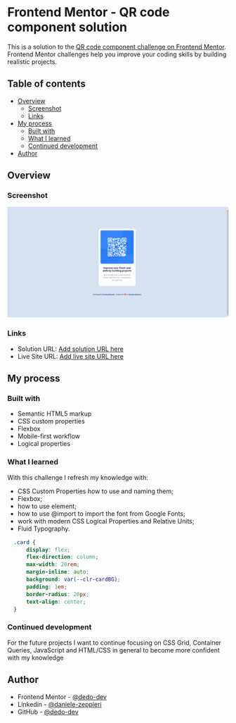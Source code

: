 # Frontend Mentor - QR code component solution

This is a solution to the [QR code component challenge on Frontend Mentor](https://www.frontendmentor.io/challenges/qr-code-component-iux_sIO_H). Frontend Mentor challenges help you improve your coding skills by building realistic projects.

## Table of contents

- [Overview](#overview)
  - [Screenshot](#screenshot)
  - [Links](#links)
- [My process](#my-process)
  - [Built with](#built-with)
  - [What I learned](#what-i-learned)
  - [Continued development](#continued-development)
- [Author](#author)

## Overview

### Screenshot

![](./images/qr-code-component.png)

### Links

- Solution URL: [Add solution URL here](https://your-solution-url.com)
- Live Site URL: [Add live site URL here](https://your-live-site-url.com)

## My process

### Built with

- Semantic HTML5 markup
- CSS custom properties
- Flexbox
- Mobile-first workflow
- Logical properties

### What I learned

With this challenge I refresh my knowledge with:

- CSS Custom Properties how to use and naming them;
- Flexbox;
- how to use <picture> element;
- how to use @import to import the font from Google Fonts;
- work with modern CSS Logical Properties and Relative Units;
- Fluid Typography.

```css
  .card {
      display: flex;
      flex-direction: column;
      max-width: 20rem;
      margin-inline: auto;
      background: var(--clr-cardBG);
      padding: 1em;
      border-radius: 20px;
      text-align: center;
  }
```

### Continued development

For the future projects I want to continue focusing on CSS Grid, Container Queries, JavaScript and HTML/CSS in general to become more confident with my knowledge

## Author

- Frontend Mentor - [@dedo-dev](https://www.frontendmentor.io/profile/dedo-dev)
- Linkedin - [@daniele-zeppieri](www.linkedin.com/in/daniele-zeppieri-0b1a36252)
- GitHub - [@dedo-dev](https://github.com/dedo-dev)